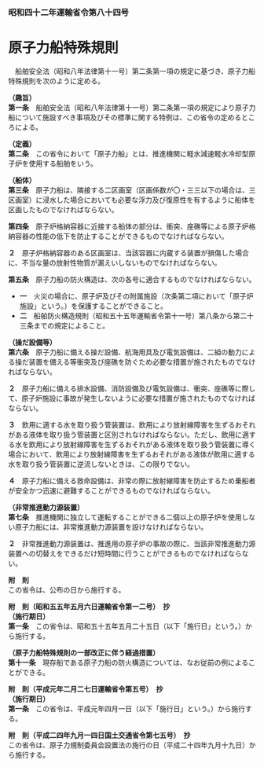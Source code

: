 ### 昭和四十二年運輸省令第八十四号  
# 原子力船特殊規則  
　船舶安全法（昭和八年法律第十一号）第二条第一項の規定に基づき、原子力船特殊規則を次のように定める。  
  
**（趣旨）**  
**第一条**　船舶安全法（昭和八年法律第十一号）第二条第一項の規定により原子力船について施設すべき事項及びその標準に関する特例は、この省令の定めるところによる。  
  
**（定義）**  
**第二条**　この省令において「原子力船」とは、推進機関に軽水減速軽水冷却型原子炉を使用する船舶をいう。  
  
**（船体）**  
**第三条**　原子力船は、隣接する二区画室（区画係数が〇・三三以下の場合は、三区画室）に浸水した場合においても必要な浮力及び復原性を有するように船体を区画したものでなければならない。  
  
**第四条**　原子炉格納容器に近接する船体の部分は、衝突、座礁等による原子炉格納容器の性能の低下を防止することができるものでなければならない。  
  
**２**　原子炉格納容器のある区画室は、当該容器に内蔵する装置が損傷した場合に、不当な量の放射性物質が漏えいしないものでなければならない。  
  
**第五条**　原子力船の防火構造は、次の各号に適合するものでなければならない。  
* **一**　火災の場合に、原子炉及びその附属施設（次条第二項において「原子炉施設」という。）を保護することができること。  
* **二**　船舶防火構造規則（昭和五十五年運輸省令第十一号）第八条から第二十三条までの規定によること。  
  
**（操だ設備等）**  
**第六条**　原子力船に備える操だ設備、航海用具及び電気設備は、二組の動力による操だ装置を備える等衝突及び座礁を防ぐため必要な措置が施されたものでなければならない。  
  
**２**　原子力船に備える排水設備、消防設備及び電気設備は、衝突、座礁等に際して、原子炉施設に事故が発生しないように必要な措置が施されたものでなければならない。  
  
**３**　飲用に適する水を取り扱う管装置は、飲用により放射線障害を生ずるおそれがある液体を取り扱う管装置と区別されなければならない。ただし、飲用に適する水を飲用により放射線障害を生ずるおそれがある液体を取り扱う管装置に導く場合において、飲用により放射線障害を生ずるおそれがある液体が飲用に適する水を取り扱う管装置に逆流しないときは、この限りでない。  
  
**４**　原子力船に備える救命設備は、非常の際に放射線障害を防止するため乗船者が安全かつ迅速に避難することができるものでなければならない。  
  
**（非常推進動力源装置）**  
**第七条**　推進機関に独立して運転することができる二個以上の原子炉を使用しない原子力船には、非常推進動力源装置を設けなければならない。  
  
**２**　非常推進動力源装置は、推進用の原子炉の事故の際に、当該非常推進動力源装置への切替えをできるだけ短時間に行うことができるものでなければならない。  
  
**附　則**  
この省令は、公布の日から施行する。  
  
**附　則（昭和五五年五月六日運輸省令第一二号）　抄**  
**（施行期日）**  
**第一条**　この省令は、昭和五十五年五月二十五日（以下「施行日」という。）から施行する。  
  
**（原子力船特殊規則の一部改正に伴う経過措置）**  
**第十一条**　現存船である原子力船の防火構造については、なお従前の例によることができる。  
  
**附　則（平成元年二月二七日運輸省令第五号）　抄**  
**（施行期日）**  
**第一条**　この省令は、平成元年四月一日（以下「施行日」という。）から施行する。  
  
**附　則（平成二四年九月一四日国土交通省令第七五号）　抄**  
この省令は、原子力規制委員会設置法の施行の日（平成二十四年九月十九日）から施行する。  
  
